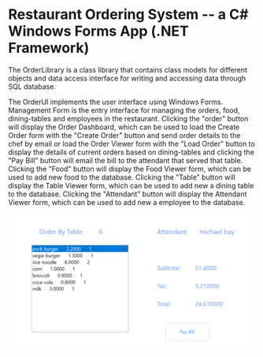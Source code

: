 # Restaurant Ordering System -- a C# Windows Forms App (.NET Framework)

The OrderLibrary is a class library that contains class models for different objects and data access interface for writing and accessing data through SQL database.

The OrderUI implements the user interface using Windows Forms. 
Management Form is the entry interface for managing the orders, food, dining-tables and employees in the restaurant.
Clicking the "order" button will display the Order Dashboard, which can be used to load the Create Order form with the "Create Order" button and send order details to the chef by email or load the Order Viewer form  with the "Load Order" button to display the details of current orders based on dining-tables and clicking the "Pay Bill" button will email the bill to the attendant that served that table.  
Clicking the "Food" button will display the Food Viewer form, which can be used to add new food to the database.
Clicking the "Table" button will display the Table Viewer form, which can be used to add new a dining table to the database.
Clicking the "Attendant" button will display the Attendant Viewer form, which can be used to add new a employee to the database.


 

<img src="./Order_Viewer.png">
